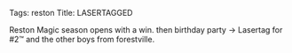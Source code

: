 Tags: reston
Title: LASERTAGGED
  
Reston Magic season opens with a win. then birthday party -> Lasertag for #2™ and the other boys from forestville.  
